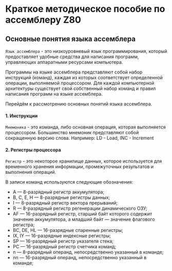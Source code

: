 # Краткое методическое пособие по ассемблеру Z80

## Основные понятия языка ассемблера

`Язык ассемблера` - это низкоуровневый язык программирования, который предоставляет удобные средства для написания программ, управляющих аппаратными ресурсами компьютера.

Программы на языке ассемблера представляют собой набор инструкций (команд), каждая из которых соответствует определенной операции, выполняемой процессором. Для каждой компьютерной архитектуры существует свой собственный набор команд и правил написания программ на языке ассемблера.

Перейдём к рассмотрению основных понятий языка ассемблера.

#### 1. Инструкции

`Мнемоника` - это команда, либо основная операция, которая выполняется процессором. Большинство мнемоник представляют собой сокращенную версию слова. Например: LD - Load, INC - Increment

#### 2. Регистры процессора

`Регистр` - это некоторое хранилище данных, которое используется для временного хранения информации, промежуточных результатов и выполнения операций.

В записи команд используются следующие обозначения:
- А — 8-разрядный регистр аккумулятора;
- В, С, Е, Н — 8-разрядные регистры данных;
- I — 8-разрядный регистр вектора прерываний;
- R — 8-разрядный регистр регенерации динамического ОЗУ;
- AF — 16-разрядный регистр, старший байт которого содержит значение аккумулятора, а младший байт — значение флагового регистра;
- ВС, DE, HL — 16-разрядные спаренные регистры;
- IX, IY — 16-разрядные индексные регистры;
- SP — 16-разрядный регистр указателя стека;
- PC — 16-разрядный регистр счетчика команд;
- n — 8-разрядный операнд, непосредственно указанный в команде;
- nn — 16-разрядный операнд, непосредственно указанный в команде;
